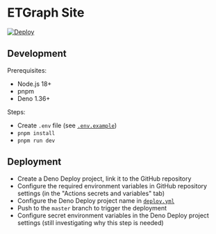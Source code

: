 # ETGraph Site

[![Deploy](https://github.com/ETGraph/site/actions/workflows/deploy.yml/badge.svg?branch=master)](https://github.com/ETGraph/site/actions/workflows/deploy.yml)

## Development

Prerequisites:

- Node.js 18+
- pnpm
- Deno 1.36+

Steps:

- Create `.env` file (see [`.env.example`](.env.example))
- `pnpm install`
- `pnpm run dev`

## Deployment

- Create a Deno Deploy project, link it to the GitHub repository
- Configure the required environment variables in GitHub repository settings (in the "Actions secrets and variables" tab)
- Configure the Deno Deploy project name in [`deploy.yml`](.github/workflows/deploy.yml)
- Push to the `master` branch to trigger the deployment
- Configure secret environment variables in the Deno Deploy project settings (still investigating why this step is needed)
